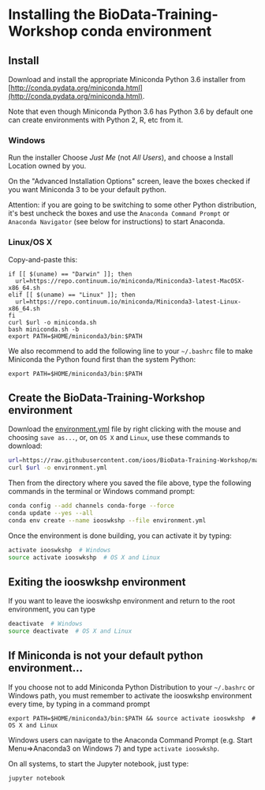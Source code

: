 # Installing the BioData-Training-Workshop conda environment

## Install

Download and install the appropriate Miniconda Python 3.6 installer from [http://conda.pydata.org/miniconda.html](http://conda.pydata.org/miniconda.html).

Note that even though Miniconda Python 3.6 has Python 3.6 by default one can create environments with Python 2, R, etc from it.

### Windows

Run the installer
Choose *Just Me* (not *All Users*),
and choose a Install Location owned by you.

On the "Advanced Installation Options" screen,
leave the boxes checked if you want Miniconda 3 to be your default python.

Attention: if you are going to be switching to some other Python distribution,
it's best uncheck the boxes and use the `Anaconda Command Prompt` or `Anaconda Navigator` (see below for instructions) to start Anaconda.

### Linux/OS X

Copy-and-paste this:

```shell
if [[ $(uname) == "Darwin" ]]; then
  url=https://repo.continuum.io/miniconda/Miniconda3-latest-MacOSX-x86_64.sh
elif [[ $(uname) == "Linux" ]]; then
  url=https://repo.continuum.io/miniconda/Miniconda3-latest-Linux-x86_64.sh
fi
curl $url -o miniconda.sh
bash miniconda.sh -b
export PATH=$HOME/miniconda3/bin:$PATH
```

We also recommend to add the following line to your `~/.bashrc` file to make Miniconda the Python found first than the system Python:

```
export PATH=$HOME/miniconda3/bin:$PATH
```

## Create the BioData-Training-Workshop environment

Download the [environment.yml](https://raw.githubusercontent.com/ioos/BioData-Training-Workshop/master/environment.yml) file by right clicking with the mouse and choosing `save as...`,
or, on `OS X` and `Linux`, use these commands to download:

```bash
url=https://raw.githubusercontent.com/ioos/BioData-Training-Workshop/master/environment.yml
curl $url -o environment.yml
```

Then from the directory where you saved the file above,
type the following commands in the terminal or Windows command prompt:

```bash
conda config --add channels conda-forge --force
conda update --yes --all
conda env create --name iooswkshp --file environment.yml
```

Once the environment is done building, you can activate it by typing:

```bash
activate iooswkshp  # Windows
source activate iooswkshp  # OS X and Linux
```

## Exiting the iooswkshp environment

If you want to leave the iooswkshp environment and return to the root environment, you can type

```bash
deactivate  # Windows
source deactivate  # OS X and Linux
```

## If Miniconda is not your default python environment...

If you choose not to add Miniconda Python Distribution to your `~/.bashrc` or Windows path,
you must remember to activate the iooswkshp environment every time,
by typing in a command prompt

```
export PATH=$HOME/miniconda3/bin:$PATH && source activate iooswkshp  # OS X and Linux
```

Windows users can navigate to the Anaconda Command Prompt (e.g. Start Menu=>Anaconda3 on Windows 7) and type `activate iooswkshp`.

On all systems, to start the Jupyter notebook, just type:

```
jupyter notebook
```

